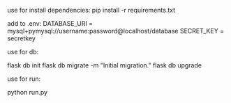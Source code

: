 use for install dependencies:
pip install -r requirements.txt

add to .env:
DATABASE_URI = mysql+pymysql://username:password@localhost/database
SECRET_KEY = secretkey

use for db:

flask db init
flask db migrate -m "Initial migration."
flask db upgrade

use for run:

python run.py